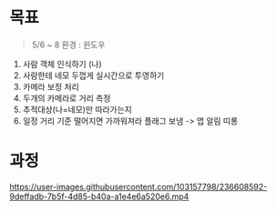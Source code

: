 # 목표
> 5/6 ~ 8
환경 : 윈도우
1. 사람 객체 인식하기 (나)
2. 사람한테 네모 두껍게 실시간으로 투영하기
3. 카메라 보정 처리
4. 두개의 카메라로 거리 측정
5. 추적대상(나=네모)만 따라가는지
6. 일정 거리 기준 떨어지면 가까워져라 플래그 보냄 -> 앱 알림 띠롱

# 과정


https://user-images.githubusercontent.com/103157798/236608592-9deffadb-7b5f-4d85-b40a-a1e4e6a520e6.mp4

